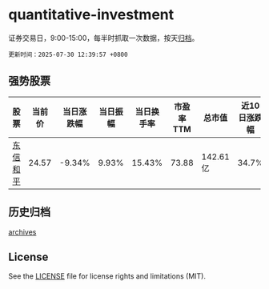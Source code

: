 # quantitative-investment

证券交易日，9:00-15:00，每半时抓取一次数据，按天[归档](archives)。

`更新时间：2025-07-30 12:39:57 +0800`

## 强势股票

|股票|当前价|当日涨跌幅|当日振幅|当日换手率|市盈率TTM|总市值|近10日涨跌幅|
|----|----|----|----|----|----|----|----|
|[东信和平](https://xueqiu.com/S/SZ002017)|24.57|-9.34%|9.93%|15.43%|73.88|142.61亿|34.7%|

## 历史归档

[archives](archives)

## License

See the [LICENSE](LICENSE) file for license rights and limitations (MIT).